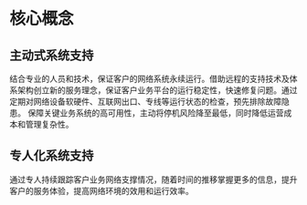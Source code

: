 # 核心概念

## 主动式系统支持
结合专业的人员和技术，保证客户的网络系统永续运行。借助远程的支持技术及体系架构创立新的服务理念，保证客户业务平台的运行稳定性，快速修复问题。通过定期对网络设备软硬件、互联网出口、专线等运行状态的检查，预先排除故障隐患。 保障关键业务系统的高可用性，主动将停机风险降至最低，同时降低运营成本和管理复杂性。

## 专人化系统支持
通过专人持续跟踪客户业务网络支撑情况，随着时间的推移掌握更多的信息，提升客户的服务体验，提高网络环境的效用和运行效率。
